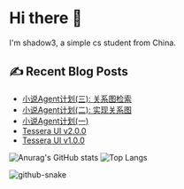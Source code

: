 # Hi there 👋

I'm shadow3, a simple cs student from China.

## ✍️ Recent Blog Posts

<!-- BLOG-POST-LIST:START -->
- [小说Agent计划(三): 关系图检索](https://shadow3aaa.github.io/blog/小说agent计划三/)
- [小说Agent计划(二): 实现关系图](https://shadow3aaa.github.io/blog/小说agent计划二/)
- [小说Agent计划(一)](https://shadow3aaa.github.io/blog/小说agent计划一/)
- [Tessera UI v2.0.0](https://shadow3aaa.github.io/blog/tessera-ui-v2.0.0-release/)
- [Tessera UI v1.0.0](https://shadow3aaa.github.io/blog/tessera-ui-v1.0.0-release/)
<!-- BLOG-POST-LIST:END -->

![Anurag's GitHub stats](https://github-readme-stats.vercel.app/api?username=shadow3aaa&show_icons=true&theme=radical)
![Top Langs](https://github-readme-stats.vercel.app/api/top-langs/?username=shadow3aaa&theme=radical&layout=donut)

<picture>
  <source media="(prefers-color-scheme: dark)" srcset="https://github.com/shadow3aaa/shadow3aaa/raw/refs/heads/output/github-contribution-grid-snake-dark.svg" />
  <source media="(prefers-color-scheme: light)" srcset="https://github.com/shadow3aaa/shadow3aaa/raw/refs/heads/output/github-contribution-grid-snake.svg" />
  <img alt="github-snake" src="github-snake.svg" />
</picture>
